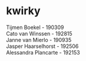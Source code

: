 # kwirky
Tijmen Boekel - 190309 <br>
Cato van Winssen - 192815<br>
Janne van Mierlo - 190935<br>
Jasper Haarselhorst - 192506<br>
Alessandra Plancarte - 192153<br>
